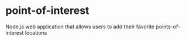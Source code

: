 # point-of-interest
Node.js web application that allows users to add their favorite points-of-interest locations
